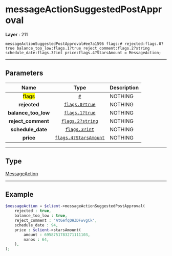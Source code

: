 # messageActionSuggestedPostApproval

**Layer** : 211

```tl
messageActionSuggestedPostApproval#ee7a1596 flags:# rejected:flags.0?true balance_too_low:flags.1?true reject_comment:flags.2?string schedule_date:flags.3?int price:flags.4?StarsAmount = MessageAction;
```

---

## Parameters

| Name | Type | Description |
| :---: | :---: | :--- |
| <mark>flags</mark> | [`#`](type/#) | NOTHING |
| **rejected** | [`flags.0?true`](type/true) | NOTHING |
| **balance_too_low** | [`flags.1?true`](type/true) | NOTHING |
| **reject_comment** | [`flags.2?string`](type/string) | NOTHING |
| **schedule_date** | [`flags.3?int`](type/int) | NOTHING |
| **price** | [`flags.4?StarsAmount`](type/StarsAmount) | NOTHING |

---

## Type

[MessageAction](type/MessageAction)

---

## Example

```php
$messageAction = $client->messageActionSuggestedPostApproval(
	rejected : true,
	balance_too_low : true,
	reject_comment : 'AtGefqQHZDFwvgCk',
	schedule_date : 94,
	price : $client->starsAmount(
		amount : 6958751783271111103,
		nanos : 64,
	),
);
```